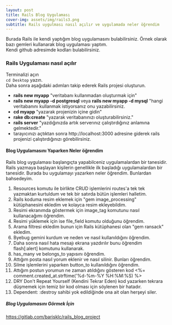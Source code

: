 ```yaml
---
layout: post
title: Rails Blog Uygulaması
cover-img: assets/img/rails3.png
subtitle: Rails uygulması nasıl açılır ve uygulamada neler öğrendim
---
```

Burada Rails ile kendi yaptığım blog uygulamasını bulabilirsiniz. Örnek olarak bazı gemleri kullanarak blog uygulaması yaptım.  
Kendi github adresimde kodları bulabilirsiniz.  

### Rails Uygulaması nasıl açılır  
Terminalizi açın  
`cd Desktop` yazın.  
Daha sonra aşağıdaki adımları takip ederek Rails projesi oluşturun.
- **rails new myapp** "veritabanı kullanmadan oluşturmak için"
- **rails new myapp -d postgresql** veya **rails new myapp -d mysql** "hangi veritabanını kullanmak istiyorsanız onu yazabilirsiniz.  
- **cd myapp** "yazarak projenizin içine gidin"
- **rake db:create** "yazarak veritabanınızı oluşturabilirsiniz."    
- **rails server** "yazdığınızda artık serverınız çalıştırdığınız anlamına gelmektedir."
- tarayıcınızı açtıktan sonra http://localhost:3000 adresine giderek rails projenizi çalıştırdığınızı görebilirsiniz.       

#### Blog Uygulamasını Yaparken Neler öğrendim      

Rails blog uygulaması başlangıçta yapabilceniz uygulamalardan bir tanesidir. Rails yazmaya başlayan kişilerin genellikle ilk başladığı uygulamalardan bir tanesidir. Burada bu uygulamayı yazarken neler öğrendim. Bunlardan bahsedeyim.  

1. Resources komutu ile birlikte CRUD işlemlerini routes'a tek tek yazmaktan kurtuldum ve tek bir satırda bütün işlemleri halletim.  
2. Rails koduma resim eklemek için "gem image_processing" kütüphanesini ekledim ve kolayca resim ekleyebildim.
3. Resimi ekranımda göstermek için image_tag komutunu nasıl kullanacağımı öğrendim.
4. Resimi yüklemek için ise file_field komutu olduğunu öğrendim.
5. Arama filtresi ekledim bunun için Rails kütüphanesi olan "gem ransack" ekledim. 
6. Byebug gemini kurdum ve neden ve nasıl kullanıldığını öğrendim.
7. Daha sonra nasıl hata mesajı ekrana yazdırılır bunu öğrendim flash[:alert] komutunu kullanarak.
8. has_many ve belongs_to yapısını öğrendim.
9. Attığım posta nasıl yorum eklenir ve nasıl silinir. Bunları öğrendim.
10. Silme işlemlerini yaparken button_to kullanıldığını öğrendim.
11. Attığım postun yorumun ne zaman atıldığını gösteren kod <%= comment.created_at.strftime('%d-%m-%Y %H:%M:%S) %>
12. DRY Don't Repeat Yourself (Kendini Tekrar Eden) kod yazarken tekrara düşmemek için temiz bir kod olması için söylenen bir hatadır.
13. Dependent: :destroy sahibi yok edildiğinde ona ait olan herşeyi siler.

##### Blog Uygulamasını Görmek İçin  
<https://gitlab.com/barisklc/rails_blog_project>
